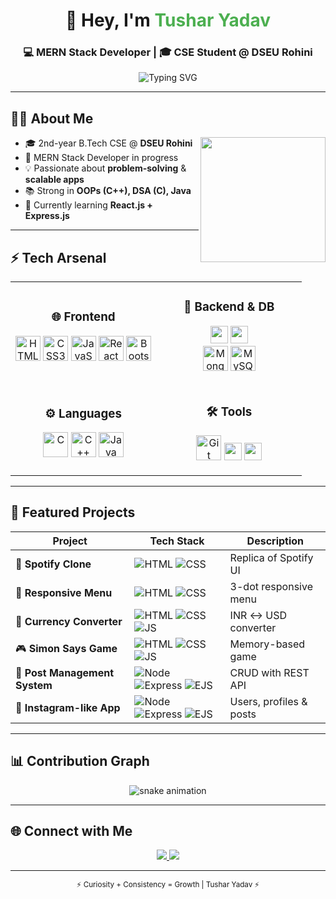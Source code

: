 <h1 align="center">👋 Hey, I'm <span style="color:#4CAF50;">Tushar Yadav</span></h1>
<h3 align="center">💻 MERN Stack Developer | 🎓 CSE Student @ DSEU Rohini</h3>

<p align="center">
  <img src="https://readme-typing-svg.herokuapp.com?font=Fira+Code&pause=1000&color=4CAF50&center=true&vCenter=true&width=500&lines=Full+Stack+Developer+in+Making;Passionate+about+Problem+Solving;Always+Learning+New+Tech;Consistency+%2B+Curiosity+%3D+Growth" alt="Typing SVG" />
</p>

---

## 🧑‍💻 About Me  

<p align="center">
  <img src="https://media.tenor.com/hVRhFeDFW6oAAAAi/anime-wave.gif" width="200" align="right"/>
</p>

- 🎓 2nd-year B.Tech CSE @ **DSEU Rohini**  
- 🚀 MERN Stack Developer in progress  
- 💡 Passionate about **problem-solving** & **scalable apps**  
- 📚 Strong in **OOPs (C++), DSA (C), Java**  
- 🌱 Currently learning **React.js + Express.js**  

---

## ⚡ Tech Arsenal  

<table>
<tr>
<td align="center" width="50%">
  
### 🌐 Frontend  
<p>
  <img src="https://cdn.jsdelivr.net/gh/devicons/devicon/icons/html5/html5-original.svg" width="40" title="HTML5"/>
  <img src="https://cdn.jsdelivr.net/gh/devicons/devicon/icons/css3/css3-original.svg" width="40" title="CSS3"/>
  <img src="https://cdn.jsdelivr.net/gh/devicons/devicon/icons/javascript/javascript-original.svg" width="40" title="JavaScript"/>
  <img src="https://cdn.jsdelivr.net/gh/devicons/devicon/icons/react/react-original.svg" width="40" title="React"/>
  <img src="https://cdn.jsdelivr.net/gh/devicons/devicon/icons/bootstrap/bootstrap-original.svg" width="40" title="Bootstrap"/>
</p>

</td>
<td align="center" width="50%">
  
### 🔧 Backend & DB  
<p>
  <img src="https://img.shields.io/badge/Node.js-339933?style=for-the-badge&logo=nodedotjs&logoColor=white" height="28"/>
  <img src="https://img.shields.io/badge/Express.js-000000?style=for-the-badge&logo=express&logoColor=white" height="28"/>
  <br/>
  <img src="https://cdn.jsdelivr.net/gh/devicons/devicon/icons/mongodb/mongodb-original.svg" width="40" title="MongoDB"/>
  <img src="https://cdn.jsdelivr.net/gh/devicons/devicon/icons/mysql/mysql-original.svg" width="40" title="MySQL"/>
</p>

</td>
</tr>
<tr>
<td align="center" width="50%">
  
### ⚙️ Languages  
<p>
  <img src="https://cdn.jsdelivr.net/gh/devicons/devicon/icons/c/c-original.svg" width="40" title="C"/>
  <img src="https://cdn.jsdelivr.net/gh/devicons/devicon/icons/cplusplus/cplusplus-original.svg" width="40" title="C++"/>
  <img src="https://cdn.jsdelivr.net/gh/devicons/devicon/icons/java/java-original.svg" width="40" title="Java"/>
</p>

</td>
<td align="center" width="50%">
  
### 🛠 Tools  
<p>
  <img src="https://cdn.jsdelivr.net/gh/devicons/devicon/icons/git/git-original.svg" width="40" title="Git"/>
  <img src="https://img.shields.io/badge/VS%20Code-0078D4?logo=visualstudiocode&logoColor=white&style=for-the-badge" height="28"/>
  <img src="https://img.shields.io/badge/Hoppscotch-FF6C37?logo=Postman&logoColor=white&style=for-the-badge" height="28"/>
</p>

</td>
</tr>
</table>

---

## 🧪 Featured Projects  

<div align="center">

| Project | Tech Stack | Description |
|---------|-----------|-------------|
| 🎵 **Spotify Clone** | ![HTML](https://img.shields.io/badge/-HTML5-E34F26?logo=html5&logoColor=white) ![CSS](https://img.shields.io/badge/-CSS3-1572B6?logo=css3&logoColor=white) | Replica of Spotify UI |
| 📱 **Responsive Menu** | ![HTML](https://img.shields.io/badge/-HTML5-E34F26?logo=html5&logoColor=white) ![CSS](https://img.shields.io/badge/-CSS3-1572B6?logo=css3&logoColor=white) | 3-dot responsive menu |
| 💱 **Currency Converter** | ![HTML](https://img.shields.io/badge/-HTML5-E34F26?logo=html5&logoColor=white) ![CSS](https://img.shields.io/badge/-CSS3-1572B6?logo=css3&logoColor=white) ![JS](https://img.shields.io/badge/-JavaScript-F7DF1E?logo=javascript&logoColor=black) | INR ↔ USD converter |
| 🎮 **Simon Says Game** | ![HTML](https://img.shields.io/badge/-HTML5-E34F26?logo=html5&logoColor=white) ![CSS](https://img.shields.io/badge/-CSS3-1572B6?logo=css3&logoColor=white) ![JS](https://img.shields.io/badge/-JavaScript-F7DF1E?logo=javascript&logoColor=black) | Memory-based game |
| 📝 **Post Management System** | ![Node](https://img.shields.io/badge/-Node.js-339933?logo=node.js&logoColor=white) ![Express](https://img.shields.io/badge/-Express.js-000000?logo=express&logoColor=white) ![EJS](https://img.shields.io/badge/-EJS-8BC34A?logoColor=white) | CRUD with REST API |
| 📸 **Instagram-like App** | ![Node](https://img.shields.io/badge/-Node.js-339933?logo=node.js&logoColor=white) ![Express](https://img.shields.io/badge/-Express.js-000000?logo=express&logoColor=white) ![EJS](https://img.shields.io/badge/-EJS-8BC34A?logoColor=white) | Users, profiles & posts |

</div>

---

## 📊 Contribution Graph  

<p align="center">
  <img src="https://raw.githubusercontent.com/Tushar-bit01/Tushar-bit01/output/github-contribution-grid-snake.svg" alt="snake animation" />
</p>

---

## 🌐 Connect with Me  

<p align="center">
  <a href="https://www.linkedin.com/in/tushar-yadav-58349331b/">
    <img src="https://img.shields.io/badge/-Tushar%20Yadav-blue?logo=Linkedin&logoColor=white&style=for-the-badge"/>
  </a>
  <a href="https://github.com/tusharyadav-cse">
    <img src="https://img.shields.io/badge/-GitHub-black?logo=github&logoColor=white&style=for-the-badge"/>
  </a>
</p>

---

<p align="center"><sub>⚡ Curiosity + Consistency = Growth | Tushar Yadav ⚡</sub></p>
